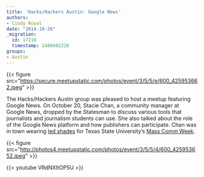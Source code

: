 ```yaml
---
title: 'Hacks/Hackers Austin: Google News'
authors:
- Cindy Royal
date: "2014-10-26"
_migration:
  id: 17216
  timestamp: 1486602220
groups:
- Austin
---
```


{{< figure src="https://secure.meetupstatic.com/photos/event/3/5/5/e/600_425953662.jpeg" >}}

The Hacks/Hackers Austin group was pleased to host a meetup featuring Google News. On October 20, Stacie Chan, a community manager at Google News, dropped by the Statesman to discuss various tools that journalists and journalism students can use. She also talked about the role of the Google News platform and how publishers can participate. Chan was in town wearing [led shades][1] for Texas State University&#8217;s [Mass Comm Week][2].

{{< figure src="http://photos4.meetupstatic.com/photos/event/3/5/5/4/600_425953652.jpeg" >}}

{{< youtube VRdNXItOP5U >}}

 [1]: https://www.chemionglasses.com/shop/chemion-led-smart-glasses
 [2]: http://txstatemcweek.com
